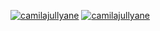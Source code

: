 
[![camilajullyane](https://github-readme-stats.vercel.app/api?username=camilajullyane&theme=dracula)](https://github.com/anuraghazra/github-readme-stats)
[![camilajullyane](https://github-readme-stats.vercel.app/api/top-langs/?username=camilajullyane&hide=html&layout=compact&theme=dracula)](https://github.com/anuraghazra/github-readme-stats)
